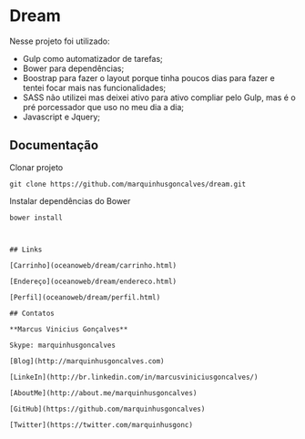 # Dream

Nesse projeto foi utilizado:
+ Gulp como automatizador de tarefas;
+ Bower para dependências;
+ Boostrap para fazer o layout porque tinha poucos dias para fazer e tentei focar mais nas funcionalidades;
+ SASS não utilizei mas deixei ativo para ativo  compliar pelo Gulp, mas é o pré porcessador que uso no meu dia a dia;
+ Javascript e Jquery;

## Documentação

Clonar projeto 

```
git clone https://github.com/marquinhusgoncalves/dream.git
```

Instalar dependências do Bower

```
bower install 



## Links

[Carrinho](oceanoweb/dream/carrinho.html)

[Endereço](oceanoweb/dream/endereco.html)

[Perfil](oceanoweb/dream/perfil.html)

## Contatos

**Marcus Vinicius Gonçalves**

Skype: marquinhusgoncalves

[Blog](http://marquinhusgoncalves.com)

[LinkeIn](http://br.linkedin.com/in/marcusviniciusgoncalves/)

[AboutMe](http://about.me/marquinhusgoncalves)

[GitHub](https://github.com/marquinhusgoncalves)

[Twitter](https://twitter.com/marquinhusgonc)
